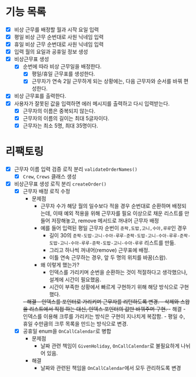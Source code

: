 # 기능 목록

- [X] 비상 근무를 배정할 월과 시작 요일 입력
- [X] 평일 비상 근무 순번대로 사원 닉네임 입력
- [X] 휴일 비상 근무 순번대로 사원 닉네임 입력
- [X] 입력 월의 요일과 공휴일 정보 생성
- [X] 비상근무표 생성
  - [X] 순번에 따라 비상 근무일을 배정한다. 
    - [X] 평일/휴일 근무표를 생성한다. 
    - [X] 근무자가 연속 2일 근무하게 되는 상황에는, 다음 근무자와 순서를 바꿔 편성한다. 
- [X] 비상 근무표를 출력한다.
- [X] 사용자가 잘못된 값을 입력하면 에러 메시지를 출력하고 다시 입력받는다. 
  - [X] 근무자의 이름은 중복되지 않는다. 
  - [X] 근무자의 이름의 길이는 최대 5글자이다. 
  - [X] 근무자는 최소 5명, 최대 35명이다. 

# 리팩토링

- [X] 근무자 이름 입력 검증 로직 분리 `validateOrderNames()`
  - [X] `Crew`, `Crews` 클래스 생성
- [X] 비상근무표 생성 로직 분리 `createOrder()`
  - [X] 근무자 배정 로직 수정
    - 문제점
      - 근무자 수가 해당 월의 일수보다 적을 경우 순번대로 순환하며 배정되는데, 이때 예외 적용을 위해 근무자를 필요 이상으로 채운 리스트를 만들어 저장해놓고, remove 메서드로 꺼내어 근무자 배정
      - 예를 들어 입력된 평일 근무자 순번이 `준팍,도밥,고니,수아,루루`인 경우
        - 길이 30의 `준팍-도밥-고니-수아-루루-준팍-도밥-고니-수아-루루-준팍-도밥-고니-수아-루루-준팍-도밥-고니-수아-루루` 리스트를 만듦.
        - 그리고 하나씩 꺼내어(remove) 근무표에 배정. 
        - 이틀 연속 근무하는 경우, 앞 두 명의 위치를 바꿈(스왑).
      - 왜 이렇게 했는가?
        - 인덱스를 가리키며 순번을 순환하는 것이 적절하다고 생각했으나, 설계에 시간이 필요했음. 
        - 시간이 부족한 상황에서 빠르게 구현하기 위해 해당 방식으로 구현했다.
    <s>
    - 해결
      - 인덱스를 포인터로 가리키며 근무자를 리턴하도록 변경. 
      - 삭제와 스왑을 리스트에서 직접 하는 대신, 인덱스 포인터의 값만 바꿔주며 구현.
    </s>
    - 해결
      - 인덱스를 이용해 크루를 가리키는 방식은 구현이 지나치게 복잡함. 
      - 평일 수, 휴일 수만큼의 크루 목록을 만드는 방식으로 변경.
  - [X] 공휴일 enum을 `OnCallCalendar`로 병합
    - 문제점
      - 날짜 관련 책임이 `GivenHoliday`, `OnCallCalendar`로 불필요하게 나뉘어 있음.
    - 해결
      - 날짜와 관련된 책임을 `OnCallCalendar`에서 모두 관리하도록 변경 